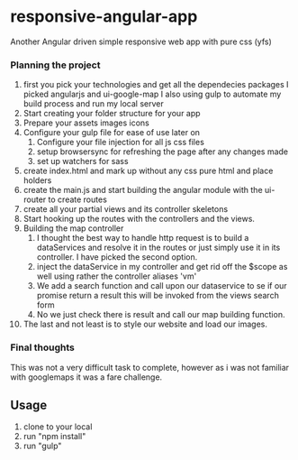 # responsive-angular-app
Another Angular driven simple responsive web app with pure css (yfs)
### Planning the project
1. first you pick your technologies and get all the dependecies packages
I picked angularjs and ui-google-map I also using gulp to automate my build process and run my local server
2. Start creating your folder structure for your app
3. Prepare your assets images icons 
4. Configure your gulp file for ease of use later on 
   1. Configure your file injection for all js css files
   2. setup browsersync for refreshing the page after any changes made
   3. set up watchers for sass
5. create index.html and mark up without any css pure html and  place holders
6. create the main.js and start building the angular module with the ui-router to create routes
7. create all your partial views and its controller skeletons
9. Start hooking up the routes with the controllers and the views.
10. Building the map controller
    1. I thought the best way to handle http request is to build a dataServices and resolve it in the routes or just simply use it in its controller. I have picked the second option.
    2. inject the dataService in my controller and get rid off the $scope as well using rather the controller aliases 'vm'
    3. We add a search function and call upon our dataservice to se if our promise return a result this will be invoked from the views search form
    4. No we just check there is result and call our map building function.
11. The last and not least is to style our website and load our images.

### Final thoughts
This was not a very difficult task to complete, however as i was not familiar with googlemaps it was a fare challenge.
## Usage
1. clone to your local 
2. run "npm install"
3. run "gulp"




